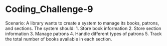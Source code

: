 # Coding_Challenge-9
Scenario: A library wants to create a system to manage its books, patrons, and sections. The system should: 1. Store book information 2. Store section information 3. Manage patrons 4. Handle different types of patrons 5. Track the total number of books available in each section.
